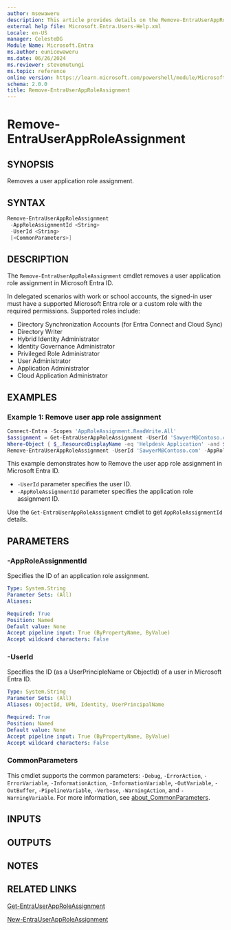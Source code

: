 ```yaml
---
author: msewaweru
description: This article provides details on the Remove-EntraUserAppRoleAssignment command.
external help file: Microsoft.Entra.Users-Help.xml
Locale: en-US
manager: CelesteDG
Module Name: Microsoft.Entra
ms.author: eunicewaweru
ms.date: 06/26/2024
ms.reviewer: stevemutungi
ms.topic: reference
online version: https://learn.microsoft.com/powershell/module/Microsoft.Entra/Remove-EntraUserAppRoleAssignment
schema: 2.0.0
title: Remove-EntraUserAppRoleAssignment
---
```


# Remove-EntraUserAppRoleAssignment

## SYNOPSIS

Removes a user application role assignment.

## SYNTAX

```powershell
Remove-EntraUserAppRoleAssignment
 -AppRoleAssignmentId <String>
 -UserId <String>
 [<CommonParameters>]
```

## DESCRIPTION

The `Remove-EntraUserAppRoleAssignment` cmdlet removes a user application role assignment in Microsoft Entra ID.

In delegated scenarios with work or school accounts, the signed-in user must have a supported Microsoft Entra role or a custom role with the required permissions. Supported roles include:

- Directory Synchronization Accounts (for Entra Connect and Cloud Sync)
- Directory Writer
- Hybrid Identity Administrator
- Identity Governance Administrator
- Privileged Role Administrator
- User Administrator
- Application Administrator
- Cloud Application Administrator

## EXAMPLES

### Example 1: Remove user app role assignment

```powershell
Connect-Entra -Scopes 'AppRoleAssignment.ReadWrite.All'
$assignment = Get-EntraUserAppRoleAssignment -UserId 'SawyerM@Contoso.com' | 
Where-Object { $_.ResourceDisplayName -eq 'Helpdesk Application' -and $_.PrincipalType -eq 'User' }
Remove-EntraUserAppRoleAssignment -UserId 'SawyerM@Contoso.com' -AppRoleAssignmentId $assignment.Id
```

This example demonstrates how to Remove the user app role assignment in Microsoft Entra ID.

- `-UserId` parameter specifies the user ID.
- `-AppRoleAssignmentId` parameter specifies the application role assignment ID.

Use the `Get-EntraUserAppRoleAssignment` cmdlet to get `AppRoleAssignmentId` details.

## PARAMETERS

### -AppRoleAssignmentId

Specifies the ID of an application role assignment.

```yaml
Type: System.String
Parameter Sets: (All)
Aliases:

Required: True
Position: Named
Default value: None
Accept pipeline input: True (ByPropertyName, ByValue)
Accept wildcard characters: False
```

### -UserId

Specifies the ID (as a UserPrincipleName or ObjectId) of a user in Microsoft Entra ID.

```yaml
Type: System.String
Parameter Sets: (All)
Aliases: ObjectId, UPN, Identity, UserPrincipalName

Required: True
Position: Named
Default value: None
Accept pipeline input: True (ByPropertyName, ByValue)
Accept wildcard characters: False
```

### CommonParameters

This cmdlet supports the common parameters: `-Debug`, `-ErrorAction`, `-ErrorVariable`, `-InformationAction`, `-InformationVariable`, `-OutVariable`, `-OutBuffer`, `-PipelineVariable`, `-Verbose`, `-WarningAction`, and `-WarningVariable`. For more information, see [about_CommonParameters](https://go.microsoft.com/fwlink/?LinkID=113216).

## INPUTS

## OUTPUTS

## NOTES

## RELATED LINKS

[Get-EntraUserAppRoleAssignment](Get-EntraUserAppRoleAssignment.md)

[New-EntraUserAppRoleAssignment](New-EntraUserAppRoleAssignment.md)

